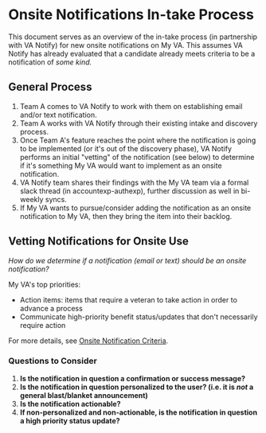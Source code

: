 # Onsite Notifications In-take Process

This document serves as an overview of the in-take process (in partnership with VA Notify) for new onsite notifications on My VA. This assumes VA Notify has already evaluated that a candidate already meets criteria to be a notification of _some kind._

## General Process

1. Team A comes to VA Notify to work with them on establishing email and/or text notification.
2. Team A works with VA Notify through their existing intake and discovery process.
4. Once Team A's feature reaches the point where the notification is going to be implemented (or it's out of the discovery phase), VA Notify performs an initial "vetting" of the notification (see below) to determine if it's something My VA would want to implement as an onsite notification.
5. VA Notify team shares their findings with the My VA team via a formal slack thread (in accountexp-authexp), further discussion as well in bi-weekly syncs. 
6. If My VA wants to pursue/consider adding the notification as an onsite notification to My VA, then they bring the item into their backlog.


## Vetting Notifications for Onsite Use
_How do we determine if a notification (email or text) should be an onsite notification?_

My VA's top priorities:
- Action items: items that require a veteran to take action in order to advance a process
- Communicate high-priority benefit status/updates that don't necessarily require action

For more details, see [Onsite Notification Criteria](https://github.com/department-of-veterans-affairs/va.gov-team/tree/master/products/identity-personalization/onsite-notifications#onsite-notification-criteria).

### Questions to Consider

1. **Is the notification in question a confirmation or success message?**
2. **Is the notification in question personalized to the user? (i.e. it is _not_ a general blast/blanket announcement)**
3. **Is the notification actionable?**
4. **If non-personalized and non-actionable, is the notification in question a high priority status update?**

